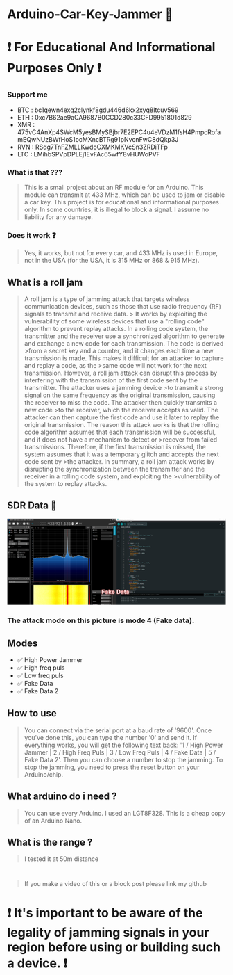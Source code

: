 # Arduino-Car-Key-Jammer 🔑
# ❗ For Educational And Informational Purposes Only ❗
### Support me 
- BTC : bc1qewn4exq2clynkf8gdu446d6kx2xyq8ltcuv569
- ETH : 0xc7B62ae9aCA9687B0CCD280c33CFD9951801d829
- XMR : 475vC4AnXp4SWcM5yesBMySBjbr7E2EPC4u4eVDzM1fsH4PmpcRofamEQwNUzBWfHoS1ocMXncBTRg91pNvcnFwC8dQkp3J
- RVN : RSdg7TnFZMLLKwdoCXMKMKVcSn3ZRDiTFp
- LTC : LMihbSPVpDPLEj1EvFAc65wfY8vHUWoPVF

### What is that ???
> This is a small project about an RF module for an Arduino. This module can transmit at 433 MHz, which can be used to jam or disable a car key. This project is for educational and informational purposes only. In some countries, it is illegal to block a signal. I assume no liability for any damage.

### Does it work ❓
> Yes, it works, but not for every car, and 433 MHz is used in Europe, not in the USA (for the USA, it is 315 MHz or 868 & 915 MHz).
## What is a roll jam
> A roll jam is a type of jamming attack that targets wireless communication devices, such as those that use radio frequency (RF) signals to transmit and receive data. > It works by exploiting the vulnerability of some wireless devices that use a "rolling code" algorithm to prevent replay attacks.
> In a rolling code system, the transmitter and the receiver use a synchronized algorithm to generate and exchange a new code for each transmission. The code is derived >from a secret key and a counter, and it changes each time a new transmission is made. This makes it difficult for an attacker to capture and replay a code, as the >same code will not work for the next transmission.
>However, a roll jam attack can disrupt this process by interfering with the transmission of the first code sent by the transmitter. The attacker uses a jamming device >to transmit a strong signal on the same frequency as the original transmission, causing the receiver to miss the code. The attacker then quickly transmits a new code >to the receiver, which the receiver accepts as valid. The attacker can then capture the first code and use it later to replay the original transmission.
>The reason this attack works is that the rolling code algorithm assumes that each transmission will be successful, and it does not have a mechanism to detect or >recover from failed transmissions. Therefore, if the first transmission is missed, the system assumes that it was a temporary glitch and accepts the next code sent by >the attacker.
>In summary, a roll jam attack works by disrupting the synchronization between the transmitter and the receiver in a rolling code system, and exploiting the >vulnerability of the system to replay attacks.
## SDR Data 📶
![pic](https://github.com/Tiegertropfen119-0001/Arduino-Car-Key-Jammer/blob/main/img/fakedata.png)
### The attack mode on this picture is mode 4 (Fake data).

## Modes 
- ✅ High Power Jammer
- ✅ High freq puls
- ✅ Low freq puls
- ✅ Fake Data
- ✅ Fake Data 2

## How to use
> You can connect via the serial port at a baud rate of '9600'. Once you've done this, you can type the number '0' and send it. If everything works, you will get the following text back: '1 / High Power Jammer | 2 / High Freq Puls | 3 / Low Freq Puls | 4 / Fake Data | 5 / Fake Data 2'. Then you can choose a number to stop the jamming. To stop the jamming, you need to press the reset button on your Arduino/chip.

## What arduino do i need ?
> You can use every Arduino. I used an LGT8F328. This is a cheap copy of an Arduino Nano.
###


## What is the range ?
> I tested it at 50m distance
#
> If you make a video of this or a block post please link my github

# ❗ It's important to be aware of the legality of jamming signals in your region before using or building such a device. ❗
